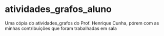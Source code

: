 # atividades_grafos_aluno
Uma cópia do atividades_grafos do Prof. Henrique Cunha, pórem com as minhas contribuições que foram trabalhadas em sala
